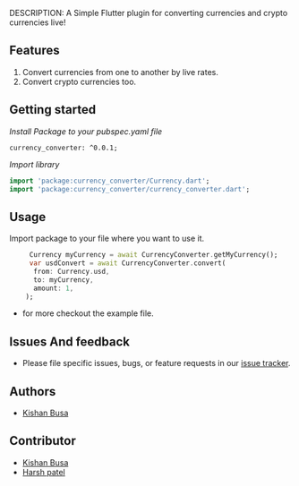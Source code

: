 <!--
This README describes the package. If you publish this package to pub.dev,
this README's contents appear on the landing page for your package.

For information about how to write a good package README, see the guide for
[writing package pages](https://dart.dev/guides/libraries/writing-package-pages).

For general information about developing packages, see the Dart guide for
[creating packages](https://dart.dev/guides/libraries/create-library-packages)
and the Flutter guide for
[developing packages and plugins](https://flutter.dev/developing-packages).
-->

DESCRIPTION: A Simple Flutter plugin for converting currencies and crypto currencies live!

## Features

1. Convert currencies from one to another by live rates.
2. Convert crypto currencies too.

## Getting started

*Install Package to your pubspec.yaml file*

```
currency_converter: ^0.0.1;
```

*Import library*

```dart
import 'package:currency_converter/Currency.dart';
import 'package:currency_converter/currency_converter.dart';
```


## Usage

Import package to your file where you want to use it.

```dart
     Currency myCurrency = await CurrencyConverter.getMyCurrency();
     var usdConvert = await CurrencyConverter.convert(
      from: Currency.usd,
      to: myCurrency,
      amount: 1,
    );

```

- for more checkout the example file.

## Issues And feedback
- Please file specific issues, bugs, or feature requests in our [issue tracker](https://github.com/KishanBusa8/currency_converter/issues).

## Authors
- [Kishan Busa](https://github.com/KishanBusa8)

## Contributor
- [Kishan Busa](https://github.com/KishanBusa8)
- [Harsh patel](https://github.com/HarshuPatel007)

